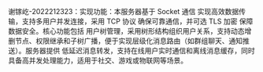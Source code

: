 谢镓屹-2022212323：实现功能：本服务器基于 Socket 通信 实现高效数据传输，支持多用户并发连接，采用 TCP 协议 确保可靠通信，并可选 TLS 加密 保障数据安全。核心功能包括 用户树管理，采用树形结构组织用户关系，支持动态增删节点、权限继承和子树广播，便于实现层级化消息路由（如群组聊天、通知推送）。服务器提供 低延迟消息转发，支持在线用户实时通信和离线消息缓存，同时具备高并发处理能力，适用于社交、游戏或物联网等场景。
